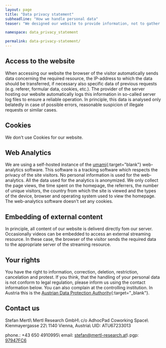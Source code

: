 ```yaml
---
layout: page
title: "Data privacy statement"
subheadline: "How we handle personal data"
teaser: "We designed our website to provide information, not to gather it. We limit the handling of personal data to a minimum and process your data only based on legal regulation (DSGVO, TKG 2003). With this data privacy statement we inform you why and how we handle personal data within the scope of our website."

namespace: data_privacy_statement

permalink: data-privacy-statement/
---
```

## Access to the website

When accessing our website the browser of the visitor automatically sends data concerning the required resource, the IP-address to which the data should be transferred, if necessary also specific data of previous requests (e.g. referer, formular data, cookies, etc.). The provider of the server hosting our website automatically logs this information in so-called server log files to ensure a reliable operation. In principle, this data is analysed only belatedly in case of possible errors, reasonable suspicion of illegale requests or similar cases.

## Cookies
We don't use Cookies for our website.

## Web Analytics
We are using a self-hosted instance of the [umami][5]{:target="blank"} web-analytics software. This software is a tracking software which respects the privacy of the site visitors. No personal information is used for the web-analytics. All the data used for the analytics is anonymized. We only collect the page views, the time spent on the homepage, the referrers, the number of unique visitors, the country from which the site is viewed and the types of the device, browser and operating system used to view the homepage. The web-analytics software doesn't set any cookies.


## Embedding of external content

In principle, all content of our website is deliverd directly fom our server. Occasionally videos can be embedded to access an external streaming resource. In these case, the browser of the visitor sends the required data to the appropriate server of the streaming resource.

## Your rights
You have the right to information, correction, deletion, restriction, cancelation and protest. If you think, that the handling of your personal data is not conform to legal regulation, please inform us using the contact information below. You can also complain at the controlling institution. In Austria this is the [Austrian Data Protection Authority][4]{:target="_blank"}.


## Contact us

Stefan Mertl\\
Mertl Research GmbH\\
c/o AdhocPad Coworking Space\\
Kienmayergasse 22\\
1140 Vienna, Austria\\
UID: ATU67233013

phone.: +43 650 4910995\\
email: stefan@mertl-research.at\\
pgp: [97947FC6][1]


[1]: /assets/pgp/97947FC6.asc
[2]: https://www.dokuwiki.org/faq:cookies
[3]: /data-privacy-statement_de
[4]: https://www.data-protection-authority.gv.at/
[5]: https://umami.is/
[6]: https://www.dokuwiki.org
